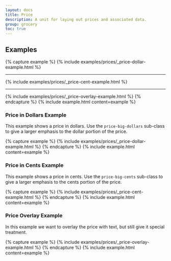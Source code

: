 ```yaml
---
layout: docs
title: Price
description: A unit for laying out prices and associated data.
group: grocery
toc: true
---
```


## Examples

{% capture example %}
{% include examples/prices/_price-dollar-example.html %}
    <hr>

{% include examples/prices/_price-cent-example.html %}
    <hr>

{% include examples/prices/_price-overlay-example.html %}
{% endcapture %}
{% include example.html content=example %}


### Price in Dollars Example

This example shows a price in dollars. Use the `price-big-dollars` sub-class to 
give a larger emphasis to the dollar portion of the price.

{% capture example %}
{% include examples/prices/_price-dollar-example.html %}
{% endcapture %}
{% include example.html content=example %}

### Price in Cents Example

This example shows a price in cents. Use the `price-big-cents` sub-class to 
give a larger emphasis to the cents portion of the price.

{% capture example %}
{% include examples/prices/_price-cent-example.html %}
{% endcapture %}
{% include example.html content=example %}

### Price Overlay Example

In this example we want to overlay the price with text, but still give it special treatment.

{% capture example %}
{% include examples/prices/_price-overlay-example.html %}
{% endcapture %}
{% include example.html content=example %}
